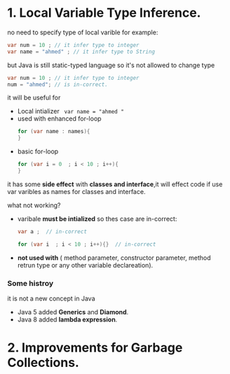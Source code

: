 # 1. Local Variable Type Inference.
no need to specify type of local varible 
for example: 
``` java 
var num = 10 ; // it infer type to integer  
var name = "ahmed" ; // it infer type to String 
```
but Java is still static-typed language so it's not allowed to change type 
``` java 
var num = 10 ; // it infer type to integer  
num = "ahmed"; // is in-correct. 
```

it will be useful for 
- Local intializer ` var name = "ahmed "`
- used with enhanced for-loop 
    ``` java
    for (var name : names){
    }
    ```
- basic for-loop 
    ``` java
    for (var i = 0  ; i < 10 ; i++){
    }
    ```

it has some **side effect** with **classes and interface**,it will effect code if use var varibles as names for classes and interface.

what not working? 
- varibale **must be intialized** so thes case are in-correct:  
    ``` java
    var a ;  // in-correct 

    for (var i  ; i < 10 ; i++){}  // in-correct 

    ```
- **not used with** ( method parameter, constructor parameter, method retrun type or any other variable declareation).

### Some histroy
it is not a new concept in Java 
- Java 5 added **Generics** and **Diamond**. 
- Java 8 added **lambda expression**.   


# 2. Improvements for Garbage Collections.





